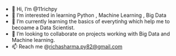- 👋 Hi, I’m @11richpy
- 👀 I’m interested in learning Python ,  Machine Learning , Big Data 
- 🌱 I’m currently learning the basics of everytinhg which help me to becoame a Data Scientist.
- 💞️ I’m looking to collaborate on projects working with Big Data and Machine learning.
- 📫 Reach me @richasharma.py82@gmail.com

<!---
11richpy/11richpy is a ✨ special ✨ repository because its `README.md` (this file) appears on your GitHub profile.
You can click the Preview link to take a look at your changes.
--->
